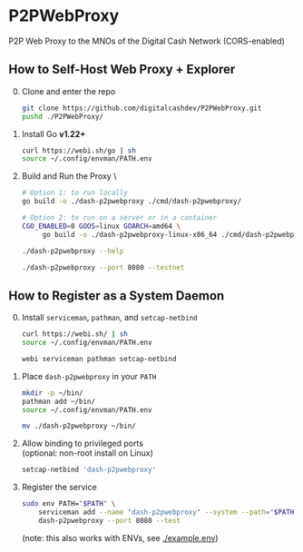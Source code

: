 # P2PWebProxy

P2P Web Proxy to the MNOs of the Digital Cash Network (CORS-enabled)

## How to Self-Host Web Proxy + Explorer

0. Clone and enter the repo

    ```sh
    git clone https://github.com/digitalcashdev/P2PWebProxy.git
    pushd ./P2PWebProxy/
    ```

1. Install Go **v1.22+**

    ```sh
    curl https://webi.sh/go | sh
    source ~/.config/envman/PATH.env
    ```

2. Build and Run the Proxy \

    ```sh
    # Option 1: to run locally
    go build -o ./dash-p2pwebproxy ./cmd/dash-p2pwebproxy/

    # Option 2: to run on a server or in a container
    CGO_ENABLED=0 GOOS=linux GOARCH=amd64 \
         go build -o ./dash-p2pwebproxy-linux-x86_64 ./cmd/dash-p2pwebproxy/
    ```

    ```sh
    ./dash-p2pwebproxy --help

    ./dash-p2pwebproxy --port 8080 --testnet
    ```

## How to Register as a System Daemon

0. Install `serviceman`, `pathman`, and `setcap-netbind`

    ```sh
    curl https://webi.sh/ | sh
    source ~/.config/envman/PATH.env

    webi serviceman pathman setcap-netbind
    ```

1. Place `dash-p2pwebproxy` in your `PATH`

    ```sh
    mkdir -p ~/bin/
    pathman add ~/bin/
    source ~/.config/envman/PATH.env

    mv ./dash-p2pwebproxy ~/bin/
    ```

2. Allow binding to privileged ports \
   (optional: non-root install on Linux)

    ```sh
    setcap-netbind 'dash-p2pwebproxy'
    ```

3. Register the service

    ```sh
    sudo env PATH="$PATH" \
        serviceman add --name "dash-p2pwebproxy" --system --path="$PATH" -- \
        dash-p2pwebproxy --port 8080 --test
    ```

    (note: this also works with ENVs, see [./example.env](/example.env))
